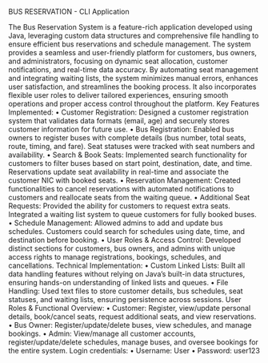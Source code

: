 BUS RESERVATION - CLI Application

The Bus Reservation System is a feature-rich application developed using Java, leveraging custom data 
structures and comprehensive file handling to ensure efficient bus reservations and schedule management. The 
system provides a seamless and user-friendly platform for customers, bus owners, and administrators, focusing 
on dynamic seat allocation, customer notifications, and real-time data accuracy. By automating seat 
management and integrating waiting lists, the system minimizes manual errors, enhances user satisfaction, and 
streamlines the booking process. It also incorporates flexible user roles to deliver tailored experiences, ensuring 
smooth operations and proper access control throughout the platform. 
Key Features Implemented: 
• Customer Registration: Designed a customer registration system that validates data formats (email, 
age) and securely stores customer information for future use. 
• Bus Registration: Enabled bus owners to register buses with complete details (bus number, total seats, 
route, timing, and fare). Seat statuses were tracked with seat numbers and availability. 
• Search & Book Seats: Implemented search functionality for customers to filter buses based on start 
point, destination, date, and time. Reservations update seat availability in real-time and associate the 
customer NIC with booked seats. 
• Reservation Management: Created functionalities to cancel reservations with automated notifications 
to customers and reallocate seats from the waiting queue. 
• Additional Seat Requests: Provided the ability for customers to request extra seats. Integrated a 
waiting list system to queue customers for fully booked buses. 
• Schedule Management: Allowed admins to add and update bus schedules. Customers could search for 
schedules using date, time, and destination before booking. 
• User Roles & Access Control: Developed distinct sections for customers, bus owners, and admins 
with unique access rights to manage registrations, bookings, schedules, and cancellations. 
Technical Implementation: 
• Custom Linked Lists: Built all data handling features without relying on Java’s built-in data 
structures, ensuring hands-on understanding of linked lists and queues. 
• File Handling: Used text files to store customer details, bus schedules, seat statuses, and waiting lists, 
ensuring persistence across sessions. 
User Roles & Functional Overview: 
• Customer: Register, view/update personal details, book/cancel seats, request additional seats, and view 
reservations. 
• Bus Owner: Register/update/delete buses, view schedules, and manage bookings. 
• Admin: View/manage all customer accounts, register/update/delete schedules, manage buses, and 
oversee bookings for the entire system. 
Login credentials: 
• Username: User 
• Password: user123

